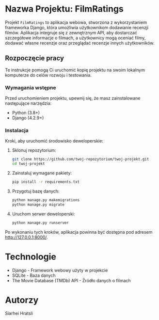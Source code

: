 # Nazwa Projektu: FilmRatings

Projekt `FilmRatings` to aplikacja webowa, stworzona z wykorzystaniem frameworka Django, która umożliwia użytkownikom dodawanie recenzji filmów. Aplikacja integruje się z zewnętrznym API, aby dostarczać szczegółowe informacje o filmach, a użytkownicy mogą oceniać filmy, dodawać własne recenzje oraz przeglądać recenzje innych użytkowników.

## Rozpoczęcie pracy

Te instrukcje pomogą Ci uruchomić kopię projektu na swoim lokalnym komputerze do celów rozwoju i testowania. 

### Wymagania wstępne

Przed uruchomieniem projektu, upewnij się, że masz zainstalowane następujące narzędzia:

- Python (3.8+)
- Django (4.2.9+)

### Instalacja

Kroki, aby uruchomić środowisko deweloperskie:

1. Sklonuj repozytorium:
   ```sh
   git clone https://github.com/twoj-repozytorium/twoj-projekt.git
   cd twoj-projekt
   ```
2. Zainstaluj wymagane pakiety:
   ```sh
   pip install -r requirements.txt
   ```
3. Przygotuj bazę danych:
   ```sh
   python manage.py makemigrations
   python manage.py migrate
   ```
3. Uruchom serwer deweloperski:
   ```sh
   python manage.py runserver
   ```

Po wykonaniu tych kroków, aplikacja powinna być dostępna pod adresem http://127.0.0.1:8000/.

# Technologie
- Django - Framework webowy użyty w projekcie
- SQLite - Baza danych
- The Movie Database (TMDb) API - Źródło danych o filmach

# Autorzy
Siarhei Hratsli
